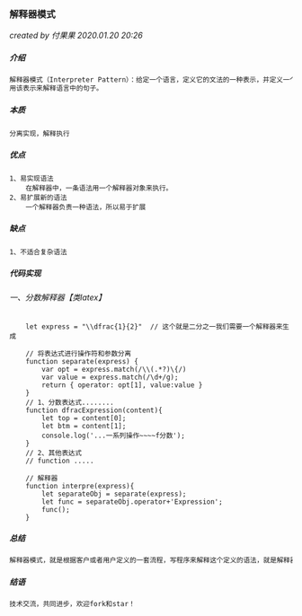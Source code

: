 ### 解释器模式

*created by 付果果  2020.01.20 20:26*

##### 介绍

```javascript
解释器模式（Interpreter Pattern）：给定一个语言，定义它的文法的一种表示，并定义一个解释器，这个解释器使
用该表示来解释语言中的句子。
```

##### 本质

```
分离实现，解释执行
```

##### **优点** 

```
1、易实现语法
	在解释器中，一条语法用一个解释器对象来执行。
2、易扩展新的语法
	一个解释器负责一种语法，所以易于扩展
```

##### 缺点

```
1、不适合复杂语法
```

##### 代码实现

###### 一、分数解释器【类latex】 

```
    let express = "\\dfrac{1}{2}"  // 这个就是二分之一我们需要一个解释器来生成

    // 将表达式进行操作符和参数分离
    function separate(express) {
        var opt = express.match(/\\(.*?)\{/)
        var value = express.match(/\d+/g);
        return { operator: opt[1], value:value }
    }
    // 1、分数表达式........
    function dfracExpression(content){
        let top = content[0];
        let btm = content[1];
        console.log('...一系列操作~~~~f分数');
    }
    // 2、其他表达式
    // function .....
    
    // 解释器
    function interpre(express){
        let separateObj = separate(express);
        let func = separateObj.operator+'Expression';
        func();
    }
```

##### 总结

```javascript
解释器模式，就是根据客户或者用户定义的一套流程，写程序来解释这个定义的语法，就是解释器模式
```

##### 结语

```javascript
技术交流，共同进步，欢迎fork和star！
```

